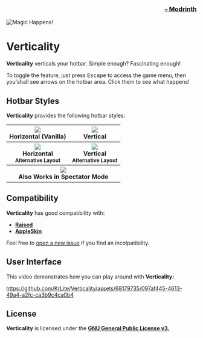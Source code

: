 ### <p align=right>[`→` Modrinth](https://modrinth.com/mod/verticality)</p>

![Magic Happens!](https://github.com/KrLite/Mod.Verticality/blob/artwork/content/v1/magic.png)

# Verticality

**Verticality** verticals your hotbar. Simple enough? Fascinating enough!

To toggle the feature, just press <kbd>Escape</kbd> to access the game menu, then you'shall see arrows on the hotbar area. Click them to see what happens!

## Hotbar Styles

**Verticality** provides the following hotbar styles:

<table>
  <tr>
    <th>
      <img src="https://github.com/KrLite/Mod.Verticality/blob/artwork/content/v3/disabled.png" />
      <br />
      Horizontal (Vanilla)
    </th>
    <th>
      <img src="https://github.com/KrLite/Mod.Verticality/blob/artwork/content/v3/enabled.png" />
      <br />
      Vertical
    </th>
  </tr>
  <tr>
    <th>
      <img src="https://github.com/KrLite/Mod.Verticality/blob/artwork/content/v3/alternative_layout.png" />
      <br />
      Horizontal<br />
      <sub>Alternative Layout</sub>
    </th>
    <th>
      <img src="https://github.com/KrLite/Mod.Verticality/blob/artwork/content/v3/enabled_alternative_layout.png" />
      <br />
      Vertical<br />
      <sub>Alternative Layout</sub>
    </th>
  </tr>
  <tr>
    <th colspan="2">
      <img src="https://github.com/KrLite/Mod.Verticality/blob/artwork/content/v3/spectator_mode.png" />
      <br />
      Also Works in Spectator Mode
    </th>
  </tr>
</table>

## Compatibility

**Verticality** has good compatibility with:

- **[Raised](https://modrinth.com/mod/raised)**
- **[AppleSkin](https://modrinth.com/mod/appleskin)**

Feel free to [open a new issue](https://github.com/KrLite/Mod.Verticality/issues/new/choose) if you find an incolpatibility.

## User Interface

This video demonstrates how you can play around with **Verticality:**

https://github.com/KrLite/Verticality/assets/68179735/097af445-4613-49a4-a2fc-ca3b9c4ca0b4

## License

**Verticality** is licensed under the **[GNU General Public License v3.](LICENSE)**
